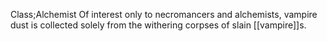 Class;Alchemist
Of interest only to necromancers and alchemists, vampire dust is collected solely from the withering corpses of slain [[vampire]]s.